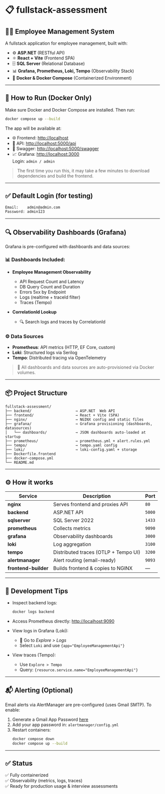 # 📋 fullstack-assessment

## 🧑‍💼 Employee Management System

A fullstack application for employee management, built with:

- ⚙️ **ASP.NET** (RESTful API)
- ⚛️ **React + Vite** (Frontend SPA)
- 🗄️ **SQL Server** (Relational Database)
- 📊 **Grafana, Prometheus, Loki, Tempo** (Observability Stack)
- 🐳 **Docker & Docker Compose** (Containerized Environment)

---

## 🐳 How to Run (Docker Only)

Make sure Docker and Docker Compose are installed. Then run:

```bash
docker compose up --build
```

The app will be available at:

- 🌐 Frontend: [http://localhost](http://localhost)
- 🔌 API: [http://localhost:5000/api](http://localhost:5000/api)
- 📑 Swagger: [http://localhost:5000/swagger](http://localhost:5000/swagger)
- 📈 Grafana: [http://localhost:3000](http://localhost:3000)  
  Login: `admin / admin`

> The first time you run this, it may take a few minutes to download dependencies and build the frontend.

---

## ✅ Default Login (for testing)

```txt
Email:    admin@admin.com
Password: admin123
```

---

## 🔍 Observability Dashboards (Grafana)

Grafana is pre-configured with dashboards and data sources:

### 📊 Dashboards Included:

- **Employee Management Observability**

  - API Request Count and Latency
  - DB Query Count and Duration
  - Errors 5xx by Endpoint
  - Logs (realtime + traceId filter)
  - Traces (Tempo)

- **CorrelationId Lookup**
  - 🔍 Search logs and traces by CorrelationId

### ⚙️ Data Sources

- **Prometheus**: API metrics (HTTP, EF Core, custom)
- **Loki**: Structured logs via Serilog
- **Tempo**: Distributed tracing via OpenTelemetry

> 📌 All dashboards and data sources are auto-provisioned via Docker volumes.

---

## 📦 Project Structure

```
fullstack-assessment/
├── backend/                    → ASP.NET  Web API
├── frontend/                   → React + Vite (SPA)
├── nginx/                      → NGINX config and static files
├── grafana/                    → Grafana provisioning (dashboards, datasources)
│   └── dashboards/             → JSON dashboards auto-loaded at startup
├── prometheus/                 → prometheus.yml + alert.rules.yml
├── tempo/                      → tempo.yaml config
├── loki/                       → loki-config.yaml + storage
├── Dockerfile.frontend
├── docker-compose.yml
└── README.md
```

---

## ⚙️ How it works

| Service              | Description                          | Port   |
| -------------------- | ------------------------------------ | ------ |
| **nginx**            | Serves frontend and proxies API      | `80`   |
| **backend**          | ASP.NET API                          | `5000` |
| **sqlserver**        | SQL Server 2022                      | `1433` |
| **prometheus**       | Collects metrics                     | `9090` |
| **grafana**          | Observability dashboards             | `3000` |
| **loki**             | Log aggregation                      | `3100` |
| **tempo**            | Distributed traces (OTLP + Tempo UI) | `3200` |
| **alertmanager**     | Alert routing (email-ready)          | `9093` |
| **frontend-builder** | Builds frontend & copies to NGINX    | —      |

---

## 🧪 Development Tips

- Inspect backend logs:

  ```bash
  docker logs backend
  ```

- Access Prometheus directly:
  [http://localhost:9090](http://localhost:9090)

- View logs in Grafana (Loki):

  - 📌 Go to _Explore > Logs_
  - Select `Loki` and use `{app="EmployeeManagementApi"}`

- View traces (Tempo):
  - Use `Explore > Tempo`
  - Query: `{resource.service.name="EmployeeManagementApi"}`

---

## 📬 Alerting (Optional)

Email alerts via AlertManager are pre-configured (uses Gmail SMTP). To enable:

1. Generate a Gmail App Password [here](https://myaccount.google.com/apppasswords)
2. Add your app password in: `alertmanager/config.yml`
3. Restart containers:
   ```bash
   docker compose down
   docker compose up --build
   ```

---

## ✅ Status

✅ Fully containerized  
✅ Observability (metrics, logs, traces)  
✅ Ready for production usage & interview assessments
